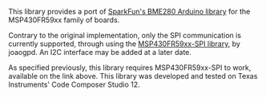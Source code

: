 This library provides a port of [SparkFun's BME280 Arduino library](https://github.com/sparkfun/SparkFun_BME280_Arduino_Library) for the MSP430FR59xx family of boards.

Contrary to the original implementation, only the SPI communication is currently supported, through using the [MSP430FR59xx-SPI library](), by joaogpd. An I2C interface may be added
at a later date. 

As specified previously, this library requires MSP430FR59xx-SPI to work, available on the link above. This library was developed and tested on Texas Instruments' Code Composer Studio 12.
